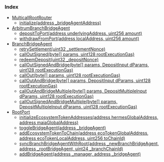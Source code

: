 ### Index

- [MulticallRootRouter](MulticallRootRouter.md)
  - [initialize(address _bridgeAgentAddress)](MulticallRootRouter.md#function-initializeaddress-_bridgeagentaddress)
- [ArbitrumBranchBridgeAgent](ArbitrumBranchBridgeAgent.md)
  - [depositToPort(address underlyingAddress, uint256 amount)](ArbitrumBranchBridgeAgent.md#function-deposittoportaddress-underlyingaddress-uint256-amount)
  - [withdrawFromPort(address localAddress, uint256 amount)](ArbitrumBranchBridgeAgent.md#function-withdrawfromportaddress-localaddress-uint256-amount)
- [BranchBridgeAgent](BranchBridgeAgent.md)
  - [retrySettlement(uint32 _settlementNonce)](BranchBridgeAgent.md#function-retrysettlementuint32-_settlementnonce)
  - [callOutSigned(byte[] params, uint128 rootExecutionGas)](BranchBridgeAgent.md#function-calloutsignedbyte-params-uint128-rootexecutiongas)
  - [redeemDeposit(uint32 _depositNonce)](BranchBridgeAgent.md#function-redeemdeposituint32-_depositnonce)
  - [callOutSignedAndBridge(byte[] params, DepositInput dParams, uint128 rootExecutionGas)](BranchBridgeAgent.md#function-calloutsignedandbridgebyte-params-depositinput-dparams-uint128-rootexecutiongas)
  - [callOut(byte[] params, uint128 rootExecutionGas)](BranchBridgeAgent.md#function-calloutbyte-params-uint128-rootexecutiongas)
  - [callOutAndBridge(byte[] params, DepositInput dParams, uint128 rootExecutionGas)](BranchBridgeAgent.md#function-calloutandbridgebyte-params-depositinput-dparams-uint128-rootexecutiongas)
  - [callOutAndBridgeMultiple(byte[] params, DepositMultipleInput dParams, uint128 rootExecutionGas)](BranchBridgeAgent.md#function-calloutandbridgemultiplebyte-params-depositmultipleinput-dparams-uint128-rootexecutiongas)
  - [callOutSignedAndBridgeMultiple(byte[] params, DepositMultipleInput dParams, uint128 rootExecutionGas)](BranchBridgeAgent.md#function-calloutsignedandbridgemultiplebyte-params-depositmultipleinput-dparams-uint128-rootexecutiongas)
- [RootPort](RootPort.md)
  - [initializeEcosystemTokenAddresses(address hermesGlobalAddress, address maiaGlobalAddress)](RootPort.md#function-initializeecosystemtokenaddressesaddress-hermesglobaladdress-address-maiaglobaladdress)
  - [toggleBridgeAgent(address _bridgeAgent)](RootPort.md#function-togglebridgeagentaddress-_bridgeagent)
  - [addEcosystemTokenToChain(address ecoTokenGlobalAddress, address ecoTokenLocalAddress, uint256 toChainId)](RootPort.md#function-addecosystemtokentochainaddress-ecotokenglobaladdress-address-ecotokenlocaladdress-uint256-tochainid)
  - [syncBranchBridgeAgentWithRoot(address _newBranchBridgeAgent, address _rootBridgeAgent, uint24 _branchChainId)](RootPort.md#function-syncbranchbridgeagentwithrootaddress-_newbranchbridgeagent-address-_rootbridgeagent-uint24-_branchchainid)
  - [addBridgeAgent(address _manager, address _bridgeAgent)](RootPort.md#function-addbridgeagentaddress-_manager-address-_bridgeagent)
